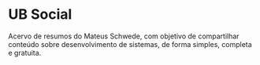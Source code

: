 # UB Social
Acervo de resumos do Mateus Schwede, com objetivo de compartilhar conteúdo sobre desenvolvimento de sistemas, de forma simples, completa e gratuita.
